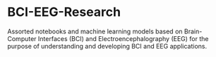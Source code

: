 # BCI-EEG-Research

Assorted notebooks and machine learning models based on Brain-Computer Interfaces (BCI) and Electroencephalography (EEG) for the purpose of understanding and developing BCI and EEG applications.
